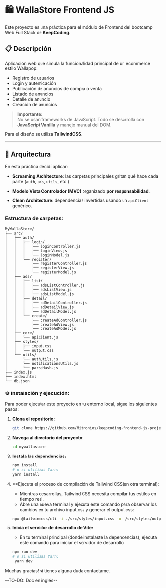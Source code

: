 # 🛍️ WallaStore Frontend JS

Este proyecto es una práctica para el módulo de Frontend del bootcamp Web Full Stack de **KeepCoding**.

## 📋 Descripción

Aplicación web que simula la funcionalidad principal de un ecommerce estilo Wallapop:

- Registro de usuarios
- Login y autenticación
- Publicación de anuncios de compra o venta
- Listado de anuncios
- Detalle de anuncio
- Creación de anuncios

> **Importante:**  
> No se usan frameworks de JavaScript. Todo se desarrolla con **JavaScript Vanilla** y manejo manual del DOM.

Para el diseño se utiliza **TailwindCSS**.

---

## 📐 Arquitectura

En esta práctica decidí aplicar:

- **Screaming Architecture**: las carpetas principales gritan qué hace cada parte (`auth`, `ads`, `utils`, etc.)
- **Modelo Vista Controlador (MVC)** organizado **por responsabilidad**.

- **Clean Architecture**: dependencias invertidas usando un `apiClient` genérico.

### Estructura de carpetas:

```plaintext
MyWallaStore/
├── src/
│   ├── auth/
│   │   ├── login/
│   │   │   ├── loginController.js
│   │   │   ├── loginView.js
│   │   │   └── loginModel.js
│   │   └── register/
│   │       ├── registerController.js
│   │       ├── registerView.js
│   │       └── registerModel.js
│   ├── ads/
│   │   ├── list/
│   │   │   ├── adsListController.js
│   │   │   ├── adsListView.js
│   │   │   └── adsListModel.js
│   │   ├── detail/
│   │   │   ├── adDetailController.js
│   │   │   ├── adDetailView.js
│   │   │   └── adDetailModel.js
│   │   └── create/
│   │       ├── createAdController.js
│   │       ├── createAdView.js
│   │       └── createAdModel.js
│   ├── core/
│   │   └── apiClient.js
│   ├── styles/
│   │   ├── imput.css
│   │   └── output.css
│   └── utils/
│       └── authUtils.js
│       └── notificationsUtils.js
│       └── parseHash.js
├── index.js
├── index.html
└── db.json
```

### ⚙️ Instalación y ejecución:

Para poder ejecutar este proyecto en tu entorno local, sigue los siguientes pasos:

1. **Clona el repositorio:**

   ```bash
   git clone https://github.com/Mitronios/keepcoding-frontend-js-project-my-wallastore

   ```

2. **Navega al directorio del proyecto:**

   ```bash
   cd mywallastore

   ```

3. **Instala las dependencias:**

   ```bash
   npm install
   # o si utilizas Yarn:
   yarn install

   ```

4. \*\*Ejecuta el proceso de compilación de Tailwind CSS(en otra terminal):

   - Mientras desarrollas, Tailwind CSS necesita compilar tus estilos en tiempo real.
   - Abre una nueva terminal y ejecuta este comando para observar los cambios en tu archivo input.css y generar el output.css:

   ```bash
   npx @tailwindcss/cli -i ./src/styles/input.css -o ./src/styles/output.css --watch
   ```

5. **Inicia el servidor de desarrollo de Vite:**

   - En tu terminal principal (donde instalaste la dependencias), ejecuta este comando para iniciar el servidor de desarrollo:

   ```bash
   npm run dev
   # o si utilizas Yarn:
    yarn dev
   ```

Muchas gracias! si tienes alguna duda contactame.

--TO-DO: Doc en inglés--
